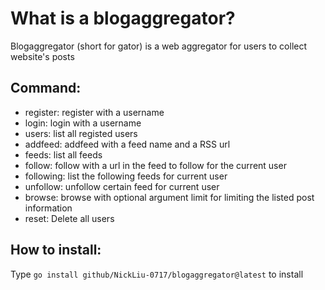 # What is a blogaggregator?
Blogaggregator (short for gator) is a web aggregator for users to collect website's posts

## Command:
- register: register with a username
- login: login with a username
- users: list all registed users
- addfeed: addfeed with a feed name and a RSS url
- feeds: list all feeds
- follow: follow with a url in the feed to follow for the current user
- following: list the following feeds for current user
- unfollow: unfollow certain feed for current user
- browse: browse with optional argument limit for limiting the listed post information
- reset: Delete all users
  
## How to install:
Type `go install github/NickLiu-0717/blogaggregator@latest` to install

